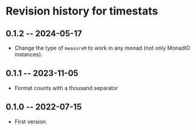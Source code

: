 # Revision history for timestats

## 0.1.2 -- 2024-05-17

* Change the type of `measureM` to work in any monad (not only MonadIO instances).

## 0.1.1 -- 2023-11-05

* Format counts with a thousand separator

## 0.1.0 -- 2022-07-15

* First version.
